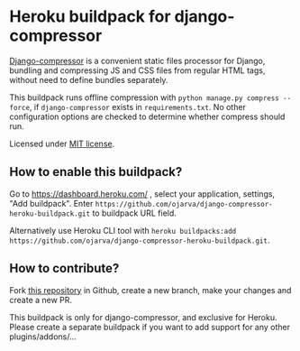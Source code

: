 # Heroku buildpack for django-compressor

[Django-compressor](https://django-compressor.readthedocs.io/en/latest/) is a convenient static files processor for Django, bundling and compressing JS and CSS files from regular HTML tags, without need to define bundles separately.

This buildpack runs offline compression with `python manage.py compress --force`, if `django-compressor` exists in `requirements.txt`. No other configuration options are checked to determine whether compress should run.

Licensed under [MIT license](LICENSE.md).

## How to enable this buildpack?

Go to https://dashboard.heroku.com/ , select your application, settings, "Add buildpack". Enter `https://github.com/ojarva/django-compressor-heroku-buildpack.git` to buildpack URL field.

Alternatively use Heroku CLI tool with `heroku buildpacks:add https://github.com/ojarva/django-compressor-heroku-buildpack.git`.

## How to contribute?

Fork [this repository](https://github.com/ojarva/django-compressor-heroku-buildpack) in Github, create a new branch, make your changes and create a new PR.

This buildpack is only for django-compressor, and exclusive for Heroku. Please create a separate buildpack if you want to add support for any other plugins/addons/...
